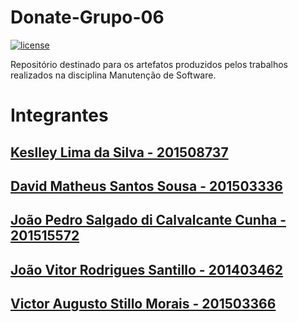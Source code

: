 # Donate-Grupo-06
[![license](https://img.shields.io/github/license/matheuspiment/dbook.svg?style=plastic)](https://github.com/matheuspiment/dbook/blob/master/LICENSE)

Repositório destinado para os artefatos produzidos pelos trabalhos realizados na disciplina Manutenção de Software.

# Integrantes 
  ## [Keslley Lima da Silva - 201508737](https://github.com/keslleylima)
  ## [David Matheus Santos Sousa - 201503336 ](https://github.com/MSSDavid)
  ## [João Pedro Salgado di Calvalcante Cunha - 201515572 ](https://github.com/joaopsalgado)
  ## [João Vitor Rodrigues Santillo - 201403462 ](https://github.com/jvsantillo) 
  ## [Victor Augusto Stillo Morais - 201503366 ](https://github.com/VictorStillo)
  
